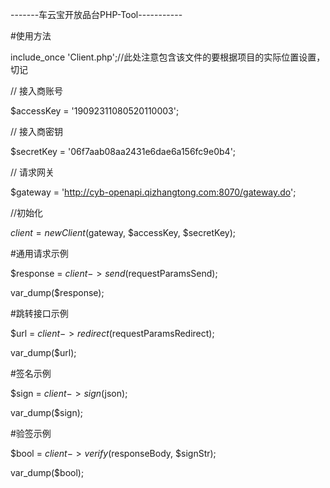 -------车云宝开放品台PHP-Tool-----------

#使用方法

include_once 'Client.php';//此处注意包含该文件的要根据项目的实际位置设置，切记

// 接入商账号

$accessKey     = '19092311080520110003';

// 接入商密钥

$secretKey     = '06f7aab08aa2431e6dae6a156fc9e0b4';

// 请求网关

$gateway       = 'http://cyb-openapi.qizhangtong.com:8070/gateway.do';

//初始化

$client        = new Client($gateway, $accessKey, $secretKey);



#通用请求示例

$response   = $client->send($requestParamsSend);

var_dump($response);



#跳转接口示例

$url        = $client->redirect($requestParamsRedirect);

var_dump($url);


#签名示例

$sign       = $client->sign($json);

var_dump($sign);


#验签示例

$bool           = $client->verify($responseBody, $signStr);

var_dump($bool);


